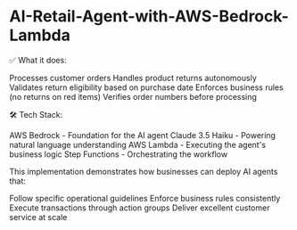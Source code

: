 # AI-Retail-Agent-with-AWS-Bedrock-Lambda
✅ What it does:

Processes customer orders
Handles product returns autonomously
Validates return eligibility based on purchase date
Enforces business rules (no returns on red items)
Verifies order numbers before processing

🛠️ Tech Stack:

AWS Bedrock - Foundation for the AI agent
Claude 3.5 Haiku - Powering natural language understanding
AWS Lambda - Executing the agent's business logic
Step Functions - Orchestrating the workflow

This implementation demonstrates how businesses can deploy AI agents that:

Follow specific operational guidelines
Enforce business rules consistently
Execute transactions through action groups
Deliver excellent customer service at scale
